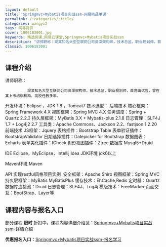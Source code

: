 ```yaml
---
layout: default
title: 'Springmvc+Mybatis项目实战ssm-网易精品单课'
permalink: /:categories/:title/
categories: wangyi2
tags: 网易提供
cover: 1006183001.jpg
keywords: 精选网课,网易云课堂,Springmvc+Mybatis项目实战ssm
description: "讲师职称：现某知名大型互联网公司资深架构师，技术总监，职业规划师，首席面试官，曾在某上市培训机构，高校任教多年。开发环境：Eclipse，JDK1.8，Tomcat7技术选型：后端技术核心框"
classid: 1006183001
---
```


## 课程介绍

讲师职称：

              现某知名大型互联网公司资深架构师，技术总监，职业规划师，首席面试官，曾在某上市培训机构，高校任教多年。
 
开发环境：Eclipse ，JDK 1.8 ，Tomcat7
技术选型：
后端技术
核心框架：Spring Framework 4.X
视图框架：Spring MVC 4.X
任务调度：Spring + Quartz 2.2.3
持久层框架：MyBatis 3.X + Mybatis-plus 2.1.8
日志管理：SLF4J 1.7 + Log4j2 2.7
工具类：Apache Commons、Jackson 2.2、fastjson 1.2.20
前端技术
JS框架：Jquery
表格插件：Bootstrap Table
表单验证插件：BootstrapValidator
日期选择插件：Datepicker for Bootstrap
数据图表：Echarts
表单美化插件：ICheck
树形视图插件：Ztree 
数据库 
      Mysql5+Druid

IDE
      Eclipse，MyEclipse，Intellij Idea 
JDK环境
          jdk6以上


Maven环境
          Maven

API
         实现restful风格项目实例 
安全框架：Apache Shiro
视图框架：Spring MVC
持久层框架：MyBatis MyBatisPlus
缓存技术：EhCache,Redis
定时器：Quartz
数据库连接池：Druid
日志管理：SLF4J、Log4j
模版技术：FreeMarker
页面交互：BootStrap、Layer等

## 课程内容与报名入口

部分课程 **限时** 折扣中，课程内容详细介绍见：[Springmvc+Mybatis项目实战ssm-详情介绍](https://study.163.com/course/introduction/1006183001.htm?share=1&shareId=1025206652&utm_campaign=share&utm_medium=iphoneShare&utm_source=&utm_u=1025206652)

**优惠报名入口**：[Springmvc+Mybatis项目实战ssm-报名学习](https://study.163.com/course/introduction/1006183001.htm?share=1&shareId=1025206652&utm_campaign=share&utm_medium=iphoneShare&utm_source=&utm_u=1025206652)


